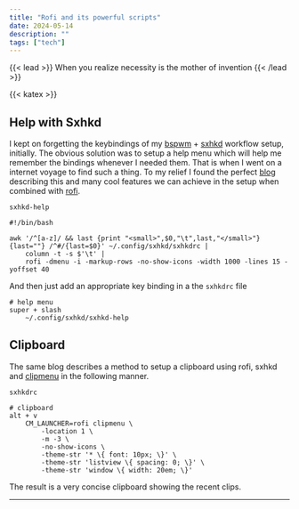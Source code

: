 ```yaml
---
title: "Rofi and its powerful scripts"
date: 2024-05-14
description: ""
tags: ["tech"]
---
```


{{< lead >}}
When you realize necessity is the mother of invention
{{< /lead >}}

{{< katex >}}

## Help with Sxhkd

I kept on forgetting the keybindings of my [bspwm](https://github.com/baskerville/bspwm) + [sxhkd](https://github.com/baskerville/sxhkd) workflow setup, initially. The obvious solution was to setup a help menu which will help me remember the bindings whenever I needed them. That is when I went on a internet voyage to find such a thing.
To my relief I found the perfect [blog](https://my-take-on.tech/2020/07/03/some-tricks-for-sxhkd-and-bspwm/) describing this and many cool features we can achieve in the setup when combined with [rofi](https://github.com/davatorium/rofi).

`sxhkd-help`
```shell
#!/bin/bash

awk '/^[a-z]/ && last {print "<small>",$0,"\t",last,"</small>"} {last=""} /^#/{last=$0}' ~/.config/sxhkd/sxhkdrc |
    column -t -s $'\t' |
    rofi -dmenu -i -markup-rows -no-show-icons -width 1000 -lines 15 -yoffset 40
```

And then just add an appropriate key binding in a the `sxhkdrc` file

```shell
# help menu
super + slash
    ~/.config/sxhkd/sxhkd-help
```

## Clipboard

The same blog describes a method to setup a clipboard using rofi, sxhkd and [clipmenu](https://github.com/cdown/clipmenu) in the following manner.

`sxhkdrc`
```shell
# clipboard
alt + v
    CM_LAUNCHER=rofi clipmenu \
        -location 1 \
        -m -3 \
        -no-show-icons \
        -theme-str '* \{ font: 10px; \}' \
        -theme-str 'listview \{ spacing: 0; \}' \
        -theme-str 'window \{ width: 20em; \}'
```

The result is a very concise clipboard showing the recent clips.

---
